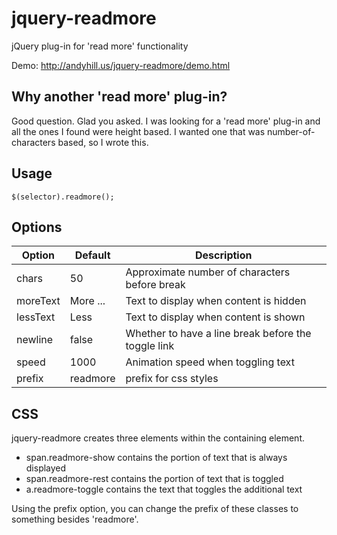 jquery-readmore
===============

jQuery plug-in for 'read more' functionality

Demo: http://andyhill.us/jquery-readmore/demo.html

Why another 'read more' plug-in?
--------------------------------
Good question. Glad you asked. I was looking for a 'read more' plug-in and all the ones I found were height based. I wanted one that was number-of-characters based, so I wrote this.

Usage
-----

	$(selector).readmore();

Options
-------
| Option | Default | Description                                        |
| ------ | ------- | -----------                                        |
|chars   | 50      | Approximate number of characters before break      |
|moreText| More ...| Text to display when content is hidden             |
|lessText| Less    | Text to display when content is shown              |
|newline | false   | Whether to have a line break before the toggle link|
|speed   | 1000    | Animation speed when toggling text                 |
|prefix  | readmore| prefix for css styles                              |

CSS
---
jquery-readmore creates three elements within the containing element. 
- span.readmore-show contains the portion of text that is always displayed
- span.readmore-rest contains the portion of text that is toggled
- a.readmore-toggle contains the text that toggles the additional text

Using the prefix option, you can change the prefix of these classes to something besides 'readmore'.

